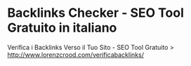 # Backlinks Checker - SEO Tool Gratuito in italiano
Verifica i Backlinks Verso il Tuo Sito - SEO Tool Gratuito > http://www.lorenzcrood.com/verificabacklinks/
